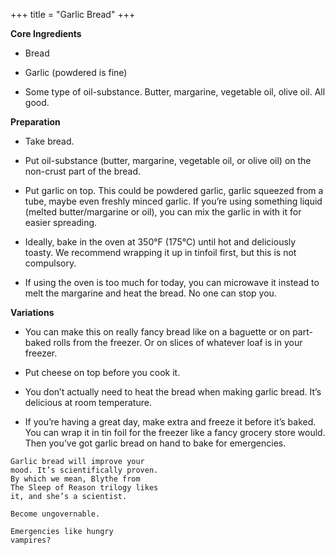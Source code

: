 +++
title = "Garlic Bread"
+++

**Core Ingredients**
- Bread

- Garlic (powdered is fine)

- Some type of oil-substance. Butter, margarine, vegetable oil, olive oil. All
good.

**Preparation**
- Take bread.

- Put oil-substance (butter, margarine, vegetable oil, or olive oil) on the
non-crust part of the bread.

- Put garlic on top. This could be powdered garlic, garlic squeezed from a
tube, maybe even freshly minced garlic. If you’re using something liquid
(melted butter/margarine or oil), you can mix the garlic in with it for
easier spreading.

- Ideally, bake in the oven at 350°F (175°C) until hot and deliciously toasty.
We recommend wrapping it up in tinfoil first, but this is not compulsory.

- If using the oven is too much for today, you can microwave it instead to
melt the margarine and heat the bread. No one can stop you.

**Variations**
- You can make this on really fancy bread like on a baguette or on part-
baked rolls from the freezer. Or on slices of whatever loaf is in your
freezer.

- Put cheese on top before you cook it.

- You don’t actually need to heat the bread when making garlic bread. It’s
delicious at room temperature.

- If you’re having a great day, make extra and freeze it before it’s baked.
You can wrap it in tin foil for the freezer like a fancy grocery store
would. Then you’ve got garlic bread on hand to bake for emergencies.

```
Garlic bread will improve your
mood. It’s scientifically proven.
By which we mean, Blythe from
The Sleep of Reason trilogy likes
it, and she’s a scientist.
```
```
Become ungovernable.
```
```
Emergencies like hungry
vampires?
```